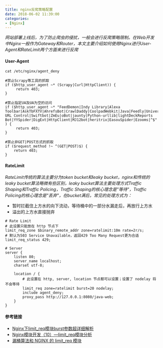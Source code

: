 ```yaml
---
title: nginx反爬策略配置
date: 2018-06-02 11:39:00
categories: 
- [Nginx]
---
```


*网站部署上线后，为了防止爬虫的侵扰，一般会进行反爬策略限制。在Web开发中Nginx一般作为Gateway和Router，本文主要介绍如何使用Nginx进行User-Agent和RateLimit两个方面来进行反爬*

#### User-Agent

`cat /etc/nginx/agent_deny`

```nginx
#禁止Scrapy等工具的抓取
if ($http_user_agent ~* (Scrapy|Curl|HttpClient)) {
     return 403;
}

#禁止指定UA及UA为空的访问
if ($http_user_agent ~* "FeedDemon|Indy Library|Alexa Toolbar|AskTbFXTV|AhrefsBot|CrawlDaddy|CoolpadWebkit|Java|Feedly|UniversalFeedParser|ApacheBench|Microsoft URL Control|Swiftbot|ZmEu|oBot|jaunty|Python-urllib|lightDeckReports Bot|YYSpider|DigExt|HttpClient|MJ12bot|heritrix|EasouSpider|Ezooms|^$" ) {
     return 403;
}

#禁止非GET|POST方式的抓取
if ($request_method !~ ^(GET|POST)$) {
    return 403;
}
```

#### RateLimit

*RateLimit传统的算法主要分为token bucket和leaky bucket，nginx和传统的leaky bucket算法略微有些区别，leaky bucket算法主要处理方式Traffic Shaping和Traffic Policing，Traffic Shaping的核心理念是"等待"，Traffic Policing的核心理念是"丢弃"，在bucket满后，常见的处理方式为：*

- 暂时拦截住上方水的向下流动，等待桶中的一部分水漏走后，再放行上方水
- 溢出的上方水直接抛弃

```nginx
# Rate Limit
# 此设置只能放在 http 节点下
limit_req_zone $binary_remote_addr zone=ratelimit:10m rate=2r/s;
# 默认为503 Service Unavailable，返回429 Too Many Request更为合适
limit_req_status 429;

# Server
server {
    listen 80;
    server_name localhost;
    charset utf-8;
    
    location / {
        # 此设置在 http, server, location 节点都可以设置；设置了 nodelay 将不会等待
        limit_req zone=ratelimit burst=20 nodelay;
        include agent_deny;
        proxy_pass http://127.0.0.1:8080/java-web;
    }
}
```

#### 参考链接

- [Nginx下limit_req模块burst参数超详细解析](https://blog.csdn.net/hellow__world/article/details/78658041)
- [Nginx模块开发（10）—limit_req模块分析](http://cjhust.blog.163.com/blog/static/17582715720111017114121678/)
- [漏桶算法和 NGINX 的 limit_req 模块](https://www.chrisyue.com/leaky-bucket-and-nginx-limit_req-module.html)